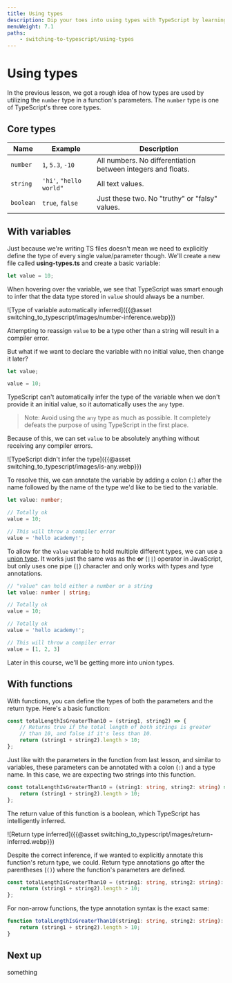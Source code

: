 ```yaml
---
title: Using types
description: Dip your toes into using types with TypeScript by learning about the core types offered by the language, and how to define variables and functions with them.
menuWeight: 7.1
paths:
    - switching-to-typescript/using-types
---
```


# [](#using-types) Using types

In the previous lesson, we got a rough idea of how types are used by utilizing the `number` type in a function's parameters. The `number` type is one of TypeScript's three core types.

## Core types

| Name      | Example                 | Description                                                  |
| --------- | ----------------------- | ------------------------------------------------------------ |
| `number`  | `1`, `5.3`, `-10`       | All numbers. No differentiation between integers and floats. |
| `string`  | `'hi'`, `"hello world"` | All text values.                                             |
| `boolean` | `true`, `false`         | Just these two. No "truthy" or "falsy" values.               |

## [](#with-variables) With variables

Just because we're writing TS files doesn't mean we need to explicitly define the type of every single value/parameter though. We'll create a new file called **using-types.ts** and create a basic variable:

```TypeScript
let value = 10;
```

When hovering over the variable, we see that TypeScript was smart enough to infer that the data type stored in `value` should always be a number.

![Type of variable automatically inferred]({{@asset switching_to_typescript/images/number-inference.webp}})

Attempting to reassign `value` to be a type other than a string will result in a compiler error.

But what if we want to declare the variable with no initial value, then change it later?

```TypeScript
let value;

value = 10;
```

TypeScript can't automatically infer the type of the variable when we don't provide it an initial value, so it automatically uses the `any` type.

> Note: Avoid using the `any` type as much as possible. It completely defeats the purpose of using TypeScript in the first place.

Because of this, we can set `value` to be absolutely anything without receiving any compiler errors.

![TypeScript didn't infer the type]({{@asset switching_to_typescript/images/is-any.webp}})

To resolve this, we can annotate the variable by adding a colon (`:`) after the name followed by the name of the type we'd like to be tied to the variable.

```TypeScript
let value: number;

// Totally ok
value = 10;

// This will throw a compiler error
value = 'hello academy!';
```

To allow for the `value` variable to hold multiple different types, we can use a [union type](https://www.typescriptlang.org/docs/handbook/unions-and-intersections.html). It works just the same was as the **or** (`||`) operator in JavaScript, but only uses one pipe (`|`) character and only works with types and type annotations.

```TypeScript
// "value" can hold either a number or a string
let value: number | string;

// Totally ok
value = 10;

// Totally ok
value = 'hello academy!';

// This will throw a compiler error
value = [1, 2, 3]
```

Later in this course, we'll be getting more into union types.

## [](#with-functions) With functions

With functions, you can define the types of both the parameters and the return type. Here's a basic function:

```TypeScript
const totalLengthIsGreaterThan10 = (string1, string2) => {
    // Returns true if the total length of both strings is greater
    // than 10, and false if it's less than 10.
    return (string1 + string2).length > 10;
};
```

Just like with the parameters in the function from last lesson, and similar to variables, these parameters can be annotated with a colon (`:`) and a type name. In this case, we are expecting two strings into this function.

```TypeScript
const totalLengthIsGreaterThan10 = (string1: string, string2: string) => {
    return (string1 + string2).length > 10;
};
```

The return value of this function is a boolean, which TypeScript has intelligently inferred.

![Return type inferred]({{@asset switching_to_typescript/images/return-inferred.webp}})

Despite the correct inference, if we wanted to explicitly annotate this function's return type, we could. Return type annotations go after the parentheses (`()`) where the function's parameters are defined.

```TypeScript
const totalLengthIsGreaterThan10 = (string1: string, string2: string): boolean => {
    return (string1 + string2).length > 10;
};
```

For non-arrow functions, the type annotation syntax is the exact same:

```TypeScript
function totalLengthIsGreaterThan10(string1: string, string2: string): boolean {
    return (string1 + string2).length > 10;
}
```

## [](#next) Next up

something
